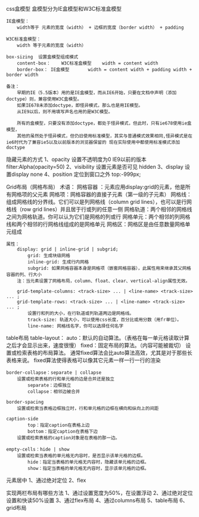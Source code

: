 css盒模型
	盒模型分为IE盒模型和W3C标准盒模型

	IE盒模型：
		width等于 元素的宽度（width） + 边框的宽度（border width） + padding
		
	W3C标准盒模型：
		width 等于元素的宽度（width）

	box-sizing  设置盒模型组成模式
		content-box：	W3C标准盒模型	width = content width
		border-box：	IE盒模型		width = content width + padding width + border width

	备注：
		早期的IE（5.5版本）用的是IE盒模型，而从IE6开始，只要在文档中声明（添加doctype）则，兼容使用W3C盒模型。
		如果IE678未添加doctype，即怪异模式，那么也是用IE模型。
		从IE9以后，则不用填写声名也用的是W3C模型。

		所有的盒模型，只要没有添加doctype，都处于怪异模式，但此时，只有ie678使用ie盒模型，
		其他的虽然处于怪异模式，但仍旧使用标准模型，其实与普通模式效果相同,怪异模式是在ie6时代为了兼容ie5以及以前版本的浏览器保留的 现在实际使用中都使用标准模式添加doctype




隐藏元素的方式
	1、opacity  	设置不透明度为0   IE9以前的版本   filter:Alpha(opacity=50)
	2、visibility 	设置元素是否可见   hidden
	3、display  	设置display none
	4、position  	定位到窗口之外   top:-999px;




Grid布局（网格布局）
	术语：
		网格容器 ：元素应用display:grid的元素，他是所有网格项的父元素
		网格项：网格容器的直接子元素（第一级的子元素）
		网格线：组成网格线的分界线。它们可以是列网格线（column grid lines），也可以是行网格线（row grid lines）并且居于行或列的任意一侧
		网格轨道：两个相邻的网格线之间为网格轨道。你可以认为它们是网格的列或行
		网格单元：两个相邻的列网格线和两个相邻的行网格线组成的是网格单元
		网格区：网格区是由任意数量网格单元组成

	属性：
		display: grid | inline-grid | subgrid;
			grid: 生成块级网格
			inline-grid: 生成行内网格
			subgrid: 如果网格容器本身是网格项（嵌套网格容器），此属性用来继承其父网格容器的列、行大小
		注：当元素设置了网格布局，column、float、clear、vertical-align属性无效。
		
		grid-template-columns: <track-size> ... | <line-name> <track-size> ... ;
		grid-template-rows: <track-size> ... | <line-name> <track-size> ... ;
			设置行和列的大小，在行轨道或列轨道两边是网格线。
			track-size: 轨道大小，可以使用css长度，百分比或用分数（用fr单位）。
			line-name: 网格线名字，你可以选择任何名字



table布局
	table-layout：
		auto：默认的自动算法。（表格在每一单元格读取计算之后才会显示出来，速度很慢）
		fixed：固定布局的算法。（内容可能被裁切）
		设置或检索表格的布局算法。
		通常fixed算法会比auto算法高效，尤其是对于那些长表格来说。
		fixed算法使得表格可以像其它元素一样一行一行的渲染
	
	border-collapse：separate | collapse
		设置或检索表格的行和单元格的边是合并还是独立
			separate：边框独立
			collapse：相邻边被合并

	border-spacing
		设置或检索当表格边框独立时，行和单元格的边框在横向和纵向上的间距
	
	caption-side
			top：指定caption在表格上边
			bottom：指定caption在表格下边
		设置或检索表格的caption对象是在表格的那一边。

	empty-cells：hide | show
		设置或检索当表格的单元格无内容时，是否显示该单元格的边框。
			hide：指定当表格的单元格无内容时，隐藏该单元格的边框。
			show：指定当表格的单元格无内容时，显示该单元格的边框。


	
	
元素居中
	1、通过绝对定位
	2、flex




实现两栏布局有哪些方法
	1、通过设置宽度为50%，在设置浮动
	2、通过绝对定位设置和快读50%设置
	3、通过flex布局
	4、通过columns布局
	5、table布局
	6、grid布局